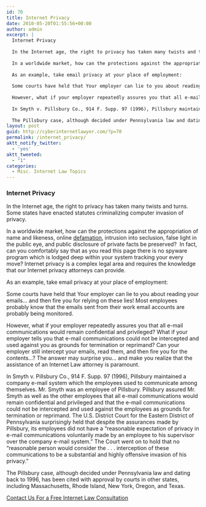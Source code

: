 ```yaml
---
id: 70
title: Internet Privacy
date: 2010-05-20T01:55:56+00:00
author: admin
excerpt: |
  Internet Privacy
  
  In the Internet age, the right to privacy has taken many twists and turns. Some states have enacted statutes criminalizing computer invasion of privacy.
  
  In a worldwide market, how can the protections against the appropriation of name and likeness, online defamation, intrusion into seclusion, false light in the public eye, and public disclosure of private facts be preserved?  In fact, can you comfortably say that as you read this page there is no spyware program which is lodged deep within your system tracking your every move? Internet privacy is a complex legal area and requires the knowledge that our Internet privacy attorneys can provide.
  
  As an example, take email privacy at your place of employment:
  
  Some courts have held that Your employer can lie to you about reading your emails… and then fire you for relying on these lies! Most employees probably know that the emails sent from their work email accounts are probably being monitored.
  
  However, what if your employer repeatedly assures you that all e-mail communications would remain confidential and privileged? What if your employer tells you that e-mail communications could not be intercepted and used against you as grounds for termination or reprimand? Can your employer still intercept your emails, read them, and then fire you for the contents…? The answer may surprise you... and make you realize that the assistance of an Internet Law attorney is paramount.
  
  In Smyth v. Pillsbury Co., 914 F. Supp. 97 (1996), Pillsbury maintained a company e-mail system which the employees used to communicate among themselves. Mr. Smyth was an employee of Pillsbury. Pillsbury assured Mr. Smyth as well as the other employees that all e-mail communications would remain confidential and privileged and that the e-mail communications could not be intercepted and used against the employees as grounds for termination or reprimand. The U.S. District Court for the Eastern District of Pennsylvania surprisingly held that despite the assurances made by Pillsbury, its employees did not have a “reasonable expectation of privacy in e-mail communications voluntarily made by an employee to his supervisor over the company e-mail system.” The Court went on to hold that no “reasonable person would consider the . . . interception of these communications to be a substantial and highly offensive invasion of his privacy.”
  
  The Pillsbury case, although decided under Pennsylvania law and dating back to 1996, has been cited with approval by courts in other states, including Massachusetts, Rhode Island, New York, Oregon, and Texas.
layout: post
guid: http://cyberinternetlawyer.com/?p=70
permalink: /internet_privacy/
aktt_notify_twitter:
  - 'yes'
aktt_tweeted:
  - "1"
categories:
  - Misc. Internet Law Topics
---
```

### Internet Privacy

In the Internet age, the right to privacy has taken many twists and turns. Some states have enacted statutes criminalizing computer invasion of privacy.

In a worldwide market, how can the protections against the appropriation of name and likeness, online  <a href="http://www.cyberinternetlawyer.com/Online_Defamation.html" target="_blank"  rel="nofollow" >defamation</a>, intrusion into seclusion, false light in the public eye, and public disclosure of private facts be preserved?  In fact, can you comfortably say that as you read this page there is no spyware program which is lodged deep within your system tracking your every move? Internet privacy is a complex legal area and requires the knowledge that our Internet privacy attorneys can provide.

As an example, take email privacy at your place of employment:

Some courts have held that Your employer can lie to you about reading your emails… and then fire you for relying on these lies! Most employees probably know that the emails sent from their work email accounts are probably being monitored.

However, what if your employer repeatedly assures you that all e-mail communications would remain confidential and privileged? What if your employer tells you that e-mail communications could not be intercepted and used against you as grounds for termination or reprimand? Can your employer still intercept your emails, read them, and then fire you for the contents…? The answer may surprise you&#8230; and make you realize that the assistance of an Internet Law attorney is paramount.

In Smyth v. Pillsbury Co., 914 F. Supp. 97 (1996), Pillsbury maintained a company e-mail system which the employees used to communicate among themselves. Mr. Smyth was an employee of Pillsbury. Pillsbury assured Mr. Smyth as well as the other employees that all e-mail communications would remain confidential and privileged and that the e-mail communications could not be intercepted and used against the employees as grounds for termination or reprimand. The U.S. District Court for the Eastern District of Pennsylvania surprisingly held that despite the assurances made by Pillsbury, its employees did not have a “reasonable expectation of privacy in e-mail communications voluntarily made by an employee to his supervisor over the company e-mail system.” The Court went on to hold that no “reasonable person would consider the . . . interception of these communications to be a substantial and highly offensive invasion of his privacy.”

The Pillsbury case, although decided under Pennsylvania law and dating back to 1996, has been cited with approval by courts in other states, including Massachusetts, Rhode Island, New York, Oregon, and Texas.

 <a title="Internet Lawyer" href="http://cyberinternetlawyer.com/contact-us" target="_self">Contact Us For a Free Internet Law Consultation</a>